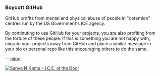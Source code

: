 ### Boycott GitHub

GitHub profits from mental and physical abuse of people in "detention" centres run by the US Government's ICE agency.

By continuting to use GitHub for your projects, you are also profiting from the torture of these people. If this is something you are not happy with, migrate your projects away from GitHub and place a similar message in your bio or personal repo like this encouraging others to do the same.

-- [mjog](https://mjog.vee.net)

[![Sanya N'Kanta - I.C.E. at the Door](https://img.youtube.com/vi/BOCr1JFSy0g/maxresdefault.jpg)](https://youtu.be/BOCr1JFSy0g)
